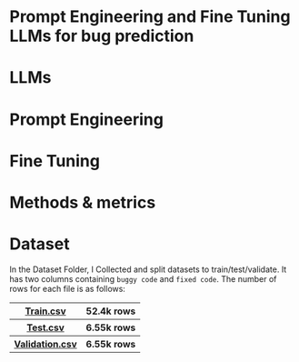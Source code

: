 # Prompt Engineering and Fine Tuning LLMs for bug prediction
# LLMs
# Prompt Engineering
# Fine Tuning
# Methods & metrics
# Dataset
In the Dataset Folder, I Collected and split datasets to train/test/validate. It has two columns containing ```buggy code``` and ```fixed code```.
The number of rows for each file is as follows:
<table style="width:100%">
 <tr>
    <th><a href="https://github.com/navidadkhah/Fine-Tuning-LLMs/blob/main/Dataset/train.csv">Train.csv</a></th>
    <th>52.4k rows</th>
  </tr>
   <tr>
     <th> <a href="https://github.com/navidadkhah/Fine-Tuning-LLMs/blob/main/Dataset/test.csv">Test.csv</a></th>
    <th>6.55k rows</th>
  </tr>
   <tr>
    <th><a href="https://github.com/navidadkhah/Fine-Tuning-LLMs/blob/main/Dataset/validation.csv">Validation.csv</a></th>
    <th>6.55k rows</th>
  </tr>
</table>
